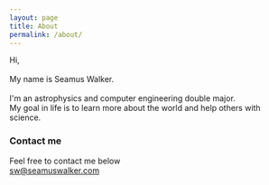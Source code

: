 ```yaml
---
layout: page
title: About
permalink: /about/
---
```


Hi,
<br/><br/>
My name is Seamus Walker.
<br/><br/>
I'm an astrophysics and computer engineering double major.
<br/>
My goal in life is to learn more about the world and help others with science.  

### Contact me
Feel free to contact me below
<br/>
[sw@seamuswalker.com](mailto:sw@seamuswalker.com)
